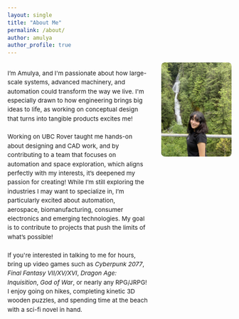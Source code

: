 ```yaml
---
layout: single
title: "About Me"
permalink: /about/
author: amulya
author_profile: true
--- 
```


<div style="display: flex; align-items: flex-start; gap: 30px;">
  <div style="flex: 2; max-width: 70%;">
    <p style="font-size: 0.85rem; line-height: 1.5;">
      I’m Amulya, and I'm passionate about how large-scale systems, advanced machinery, and automation could transform the way we live. I'm especially drawn to how engineering brings big ideas to life, as working         on conceptual design that turns into tangible products excites me! 
      <br><br>
      Working on UBC Rover taught me hands-on about designing and CAD work, and by contributing to a team that focuses on automation and space exploration, which aligns perfectly with my interests, it’s deepened          my passion for creating! While I’m still exploring the industries I may want to specialize in, I’m particularly excited about automation, aerospace, biomanufacturing, consumer electronics and emerging               technologies. My goal is to contribute to projects that push the limits of what’s possible!
      <br><br>
      If you're interested in talking to me for hours, bring up video games such as <em>Cyberpunk 2077</em>, <em>Final Fantasy VII/XV/XVI</em>, <em>Dragon Age: Inquisition</em>, <em>God of War</em>, or nearly any         RPG/JRPG! I enjoy going on hikes, completing kinetic 3D wooden puzzles, and spending time at the beach with a sci-fi novel in hand. 
    </p>
  </div>

  <div style="flex: 1; display: flex; justify-content: flex-end;">
    <img src="/profile.pic.jpg" alt="Amulya Pathania" style="width: 300px; border-radius: 8px;" />
  </div>
</div>
